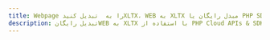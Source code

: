 ---title: Webpage را به  تبدیل کنیدXLTX، WEB به XLTX مبدل رایگان یا PHP SDKdescription: تبدیل رایگانWEB به XLTX با استفاده از PHP Cloud APIs & SDK همچنین اسناد PDF را در Cloud ایجاد، ویرایش و رندر کنید.---